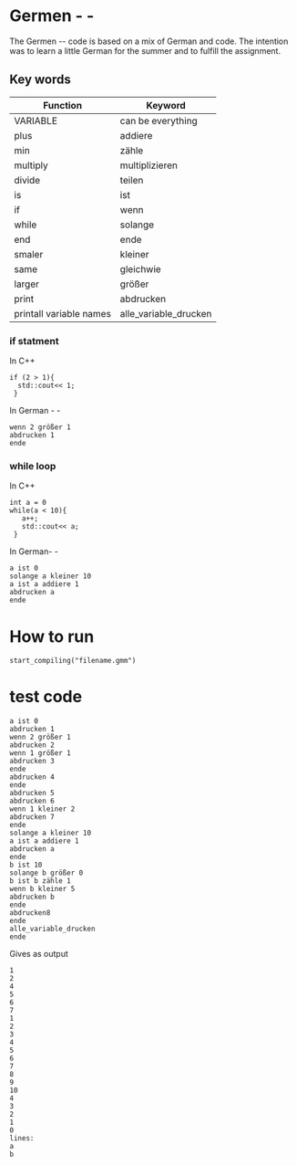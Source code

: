 # Germen - -
The Germen -- code is based on a mix of German and code. The intention was to learn a little German for the summer and to fulfill the assignment. 

## Key words

| Function| Keyword |
|--|--|
| VARIABLE | can be everything  |
| plus | addiere |
| min | zähle |
| multiply | multiplizieren |
| divide | teilen |
| is | ist |
| if |wenn|
|while | solange|
|end | ende|
|smaler| kleiner|
|same | gleichwie|
|larger |größer|
| print | abdrucken
| printall variable names| alle_variable_drucken|


### if statment
In C++ 

    if (2 > 1){
      std::cout<< 1;
     }
In German - -

    wenn 2 größer 1
    abdrucken 1
    ende

### while loop
In C++ 

	int a = 0
    while(a < 10){
	   a++;
       std::cout<< a;
     }
In German- -
	
    a ist 0
    solange a kleiner 10
    a ist a addiere 1
    abdrucken a
    ende
# How to run

    start_compiling("filename.gmm")

# test code

```
a ist 0
abdrucken 1
wenn 2 größer 1
abdrucken 2
wenn 1 größer 1
abdrucken 3
ende
abdrucken 4
ende
abdrucken 5
abdrucken 6
wenn 1 kleiner 2
abdrucken 7
ende
solange a kleiner 10
a ist a addiere 1
abdrucken a
ende
b ist 10
solange b größer 0
b ist b zähle 1
wenn b kleiner 5
abdrucken b
ende
abdrucken8
ende
alle_variable_drucken
ende
```

Gives as output

```
1
2
4
5
6
7
1
2
3
4
5
6
7
8
9
10
4
3
2
1
0
lines: 
a
b
```